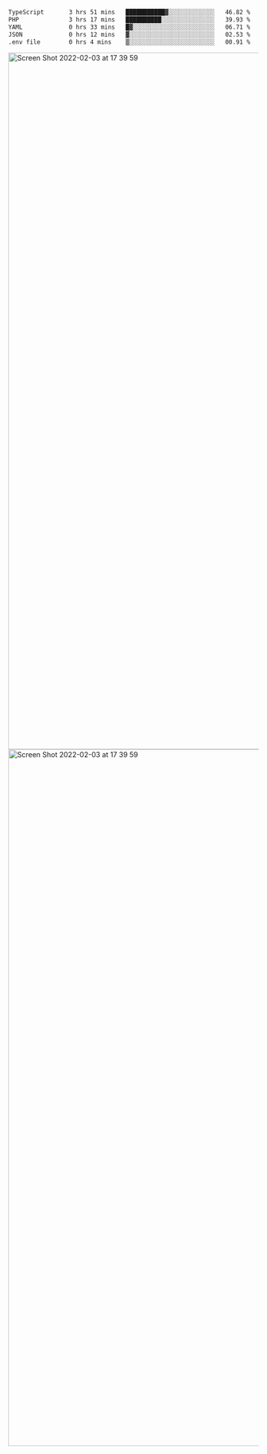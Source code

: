<!--START_SECTION:waka-->

```txt
TypeScript       3 hrs 51 mins   ███████████▓░░░░░░░░░░░░░   46.82 %
PHP              3 hrs 17 mins   ██████████░░░░░░░░░░░░░░░   39.93 %
YAML             0 hrs 33 mins   █▓░░░░░░░░░░░░░░░░░░░░░░░   06.71 %
JSON             0 hrs 12 mins   ▓░░░░░░░░░░░░░░░░░░░░░░░░   02.53 %
.env file        0 hrs 4 mins    ▒░░░░░░░░░░░░░░░░░░░░░░░░   00.91 %
```

<!--END_SECTION:waka-->

<img width="1400" alt="Screen Shot 2022-02-03 at 17 39 59" src="https://user-images.githubusercontent.com/45716542/152387304-f2b60485-53a6-4f4b-a818-5cefb1b0c0ae.png">
<img width="1400" alt="Screen Shot 2022-02-03 at 17 39 59" src="https://user-images.githubusercontent.com/45716542/152387273-ea5cdf21-2a45-44da-8bef-00c1763b1d42.png">
